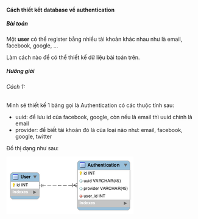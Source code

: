 #### Cách thiết kết database về authentication

##### Bài toán

Một **user** có thể register bằng nhiều tài khoản khác nhau như là email, facebook, google, ...

Làm cách nào để có thể thiết kế dữ liệu bài toán trên.

##### Hướng giải

###### Cách 1:

Mình sẽ thiết kế 1 bảng gọi là Authentication có các thuộc tính sau:

- uuid: để lưu id của facebook, google, còn nếu là email thì uuid chính là email
- provider: để biết tài khoản đó là của loại nào như: email, facebook, google, twitter

Đồ thị dạng như sau:

![Alt Test](../images/01_authentication.png)

